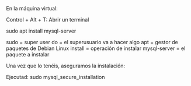 En la máquina virtual:

Control + Alt + T: Abrir un terminal

sudo apt install mysql-server

sudo = super user do = el superusuario va a hacer algo
apt = gestor de paquetes de Debian Linux
install = operación de instalar
mysql-server = el paquete a instalar

Una vez que lo tenéis, aseguramos la instalación:

Ejecutad:
sudo mysql_secure_installation


